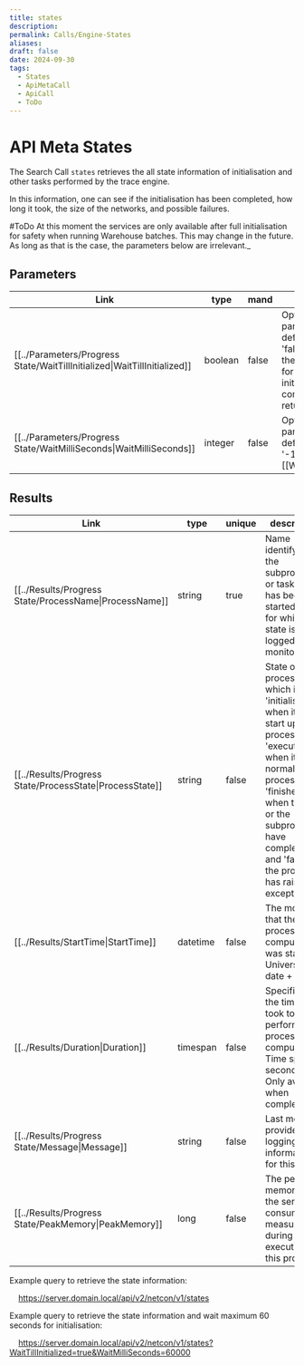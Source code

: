 ```yaml
---
title: states
description: 
permalink: Calls/Engine-States
aliases: 
draft: false
date: 2024-09-30
tags:
  - States
  - ApiMetaCall
  - ApiCall
  - ToDo
---
```

# API Meta States

The Search Call `states` retrieves the all state information of initialisation and other tasks performed by the trace engine.

In this information, one can see if the initialisation has been completed, how long it took, the size of the networks, and possible failures.

#ToDo At this moment the services are only available after full initialisation for safety when running Warehouse batches. This may change in the future. As long as that is the case, the parameters below are irrelevant._

## Parameters
| Link                                                                                  | type    | mand  | description                                                                                                                                                                                     |
| ------------------------------------------------------------------------------------- | ------- | ----- | ----------------------------------------------------------------------------------------------------------------------------------------------------------------------------------------------- |
| [[../Parameters/Progress State/WaitTillInitialized\|WaitTillInitialized]] | boolean | false | Optional parameter, the default value is 'false'. If 'true', the call will wait for the initialization to complete before returning.                                                            |
| [[../Parameters/Progress State/WaitMilliSeconds\|WaitMilliSeconds]]       | integer | false | Optional parameter, the default value is '-1'. If  the [[WaitTillInitialized|WaitTillInitialized]] is set, this second parameter will specify the maximum of milliseconds that the call will wait before returning. |


## Results
| Link                                                                 | type     | unique | description                                                                                                                                                                                                                               |
| -------------------------------------------------------------------- | -------- | ------ | ----------------------------------------------------------------------------------------------------------------------------------------------------------------------------------------------------------------------------------------- |
| [[../Results/Progress State/ProcessName\|ProcessName]]   | string   | true   | Name identifying the subprocess or task that has been started and for which a state is being logged and monitored.                                                                                                                        |
| [[../Results/Progress State/ProcessState\|ProcessState]] | string   | false  | State of the process, which is 'initialisation' when it is a start up process, 'executing' when it is a normal process, 'finished' when the task or the subprocesses have completed, and 'failed' if the process has raised an exception. |
| [[../Results/StartTime\|StartTime]]                      | datetime | false  | The moment that the process or computation was started. Universal date + time.                                                                                                                                                            |
| [[../Results/Duration\|Duration]]                        | timespan | false  | Specifices the time it took to perform the process or computation. Time span in seconds. Only available when completed.                                                                                                                   |
| [[../Results/Progress State/Message\|Message]]           | string   | false  | Last message provided as logging information for this state.                                                                                                                                                                              |
| [[../Results/Progress State/PeakMemory\|PeakMemory]]     | long     | false  | The peak memory that the server is consuming measured during the execution of this process,                                                                                                                                               |




Example query to retrieve the state information: 

    https://server.domain.local/api/v2/netcon/v1/states

Example query to retrieve the state information and wait maximum 60 seconds for initialisation:

    https://server.domain.local/api/v2/netcon/v1/states?WaitTillInitialized=true&WaitMilliSeconds=60000